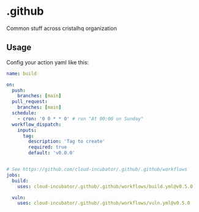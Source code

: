 # .github
Common stuff across cristalhq organization

## Usage

Config your action yaml like this:

```yaml
name: build

on:
  push:
    branches: [main]
  pull_request:
    branches: [main]
  schedule:
    - cron: '0 0 * * 0' # run "At 00:00 on Sunday"
  workflow_dispatch:
    inputs:
      tag:
        description: 'Tag to create'
        required: true
        default: 'v0.0.0'


# See https://github.com/cloud-incubator/.github/.github/workflows
jobs:
  build:
    uses: cloud-incubator/.github/.github/workflows/build.yml@v0.5.0

  vuln:
    uses: cloud-incubator/.github/.github/workflows/vuln.yml@v0.5.0
```
